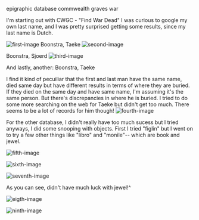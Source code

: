 epigraphic database commwealth graves war

I'm starting out with CWGC - "Find War Dead" 
I was curious to google my own last name, and I was pretty surprised getting some results, since my last name is Dutch. 

![first-image](https://www.dropbox.com/s/usj63kvhbjavjbg/1.png?dl=0)
Boonstra, Taeke 
![second-image](https://www.dropbox.com/s/q7qllbzbmrae49e/2.png?dl=0)

Boonstra, Sjoerd
![third-image](https://www.dropbox.com/s/jmqw3p7ros8r3cl/3.png?dl=0)

And lastly, another: Boonstra, Taeke

I find it kind of pecuiliar that the first and last man have the same name, died same day but have different results in terms of where they are buried. If they died on the same day and have same name, I'm assuming it's the same person. But there's discrepancies in where he is buried.
I tried to do some more searching on the web for Taeke but didn't get too much. There seems to be a lot of records for him though!
![fourth-image](https://www.dropbox.com/s/xonihqgeihkhjd9/4.png?dl=0)

For the other database, I didn't really have too much sucess but I tried anyways, I did some snooping with objects. First I tried "figlin" but I went on to try a few other things like "libro" and "monile"-- which are book and jewel. 

![fifth-image](https://www.dropbox.com/s/rjp2rxu1dfjttej/5.png?dl=0)

![sixth-image](https://www.dropbox.com/s/bmqab2y8uxdzdi1/6.png?dl=0)

![seventh-image](https://www.dropbox.com/s/els645ewatsixag/7.png?dl=0)

As you can see, didn't have much luck with jewel!^

![eigth-image](https://www.dropbox.com/s/hrrlal2kfs8bml7/8.png?dl=0)

![ninth-image](https://www.dropbox.com/s/vg5o8f6x8wtev39/9.png?dl=0)



